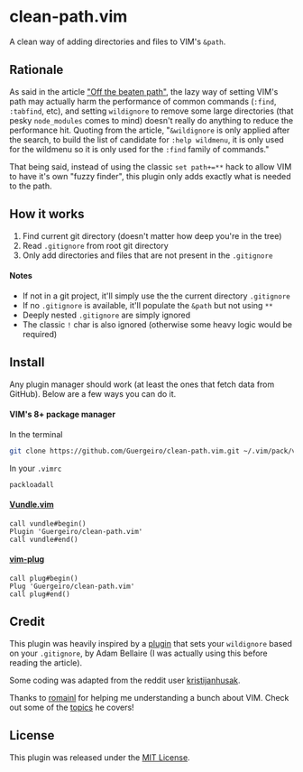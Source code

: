# clean-path.vim

A clean way of adding directories and files to VIM's `&path`.

## Rationale

As said in the article ["Off the beaten path"](https://gist.github.com/romainl/7e2b425a1706cd85f04a0bd8b3898805), the lazy way of setting VIM's path may actually harm the performance of common commands (`:find`, `:tabfind`, etc), and setting `wildignore` to remove some large directories (that pesky `node_modules` comes to mind) doesn't really do anything to reduce the performance hit. Quoting from the article, "`&wildignore` is only applied after the search, to build the list of candidate for `:help wildmenu`, it is only used for the wildmenu so it is only used for the `:find` family of commands."

That being said, instead of using the classic `set path+=**` hack to allow VIM to have it's own "fuzzy finder", this plugin only adds exactly what is needed to the path.

## How it works

1. Find current git directory (doesn't matter how deep you're in the tree)
2. Read `.gitignore` from root git directory
3. Only add directories and files that are not present in the `.gitignore`

#### Notes

-   If not in a git project, it'll simply use the the current directory `.gitignore`
-   If no `.gitignore` is available, it'll populate the `&path` but not using `**`
-   Deeply nested `.gitignore` are simply ignored
-   The classic `!` char is also ignored (otherwise some heavy logic would be required)

## Install

Any plugin manager should work (at least the ones that fetch data from GitHub). Below are a few ways you can do it.

#### VIM's 8+ package manager

In the terminal

```bash
git clone https://github.com/Guergeiro/clean-path.vim.git ~/.vim/pack/vendor/start/clean-path.vim
```

In your `.vimrc`

```vim
packloadall
```

#### [Vundle.vim](https://github.com/VundleVim/Vundle.vim)

```vim
call vundle#begin()
Plugin 'Guergeiro/clean-path.vim'
call vundle#end()
```

#### [vim-plug](https://github.com/junegunn/vim-plug)

```vim
call plug#begin()
Plug 'Guergeiro/clean-path.vim'
call plug#end()
```

## Credit

This plugin was heavily inspired by a [plugin](http://www.vim.org/scripts/script.php?script_id=2557) that sets your `wildignore` based on your `.gitignore`, by Adam Bellaire (I was actually using this before reading the article).

Some coding was adapted from the reddit user [kristijanhusak](https://www.reddit.com/user/kristijanhusak/).

Thanks to [romainl](https://github.com/romainl) for helping me understanding a bunch about VIM. Check out some of the [topics](https://gist.github.com/romainl/4b9f139d2a8694612b924322de1025ce) he covers!

## License

This plugin was released under the [MIT License](./LICENSE).
